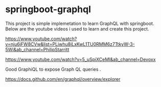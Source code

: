 # springboot-graphql

This project is simple implemetation to learn GraphQL with springboot. Below are the youtube videos i used to learn and create this project.

https://www.youtube.com/watch?v=nju6jFW8CVw&list=PLiwhu8iLxKwL1TU0RMM6z7TtkyW-3-5Wi&ab_channel=PhilipStarritt

https://www.youtube.com/watch?v=5_uSpiXCeMI&ab_channel=Devoxx

Good GraphiQL to expose Graph QL queries .

https://docs.github.com/en/graphql/overview/explorer


